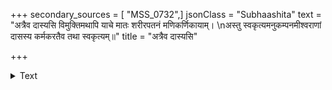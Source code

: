 +++
secondary_sources = [ "MSS_0732",]
jsonClass = "Subhaashita"
text = "अत्रैव दास्यसि विमुक्तिमथापि याचे मातः शरीरपतनं मणिकर्णिकायाम्।  \nअस्तु स्वकृत्यमनुकम्पनमीश्वराणां दासस्य कर्मकरतैव तथा स्वकृत्यम्॥"
title = "अत्रैव दास्यसि"

+++

<details><summary>Text</summary>

अत्रैव दास्यसि विमुक्तिमथापि याचे मातः शरीरपतनं मणिकर्णिकायाम्।  
अस्तु स्वकृत्यमनुकम्पनमीश्वराणां दासस्य कर्मकरतैव तथा स्वकृत्यम्॥
</details>
